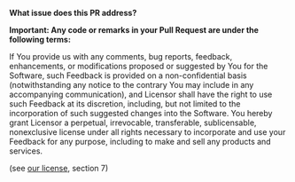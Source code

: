 **What issue does this PR address?**



**Important: Any code or remarks in your Pull Request are under the following terms:**

If You provide us with any comments, bug reports, feedback, enhancements, or modifications proposed or suggested by You for the Software, such Feedback is provided on a non-confidential basis (notwithstanding any notice to the contrary You may include in any accompanying communication), and Licensor shall have the right to use such Feedback at its discretion, including, but not limited to the incorporation of such suggested changes into the Software. You hereby grant Licensor a perpetual, irrevocable, transferable, sublicensable, nonexclusive license under all rights necessary to incorporate and use your Feedback for any purpose, including to make and sell any products and services.

(see [our license](https://duendesoftware.com/license/identityserver.pdf), section 7)
